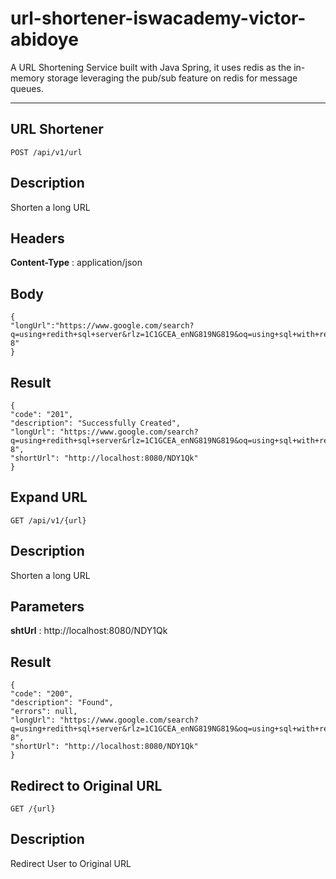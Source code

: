 # url-shortener-iswacademy-victor-abidoye
A URL Shortening Service built with Java Spring, it uses redis as the in-memory storage leveraging the pub/sub feature on redis for message queues.

-----

## URL Shortener

    POST /api/v1/url
    
## Description
Shorten a long URL 

## Headers
**Content-Type** : application/json

## Body

    {
	"longUrl":"https://www.google.com/search?q=using+redith+sql+server&rlz=1C1GCEA_enNG819NG819&oq=using+sql+with+redis&aqs=chrome.1.69i57j0.6347j0j4&sourceid=chrome&ie=UTF-8"
    }

## Result
    {
    "code": "201",
    "description": "Successfully Created",
    "longUrl": "https://www.google.com/search?q=using+redith+sql+server&rlz=1C1GCEA_enNG819NG819&oq=using+sql+with+redis&aqs=chrome.1.69i57j0.6347j0j4&sourceid=chrome&ie=UTF-8",
    "shortUrl": "http://localhost:8080/NDY1Qk"
    }
    
 
 ## Expand URL
 
    GET /api/v1/{url}

## Description
Shorten a long URL

## Parameters
**shtUrl** : http://localhost:8080/NDY1Qk

## Result
    {
    "code": "200",
    "description": "Found",
    "errors": null,
    "longUrl": "https://www.google.com/search?q=using+redith+sql+server&rlz=1C1GCEA_enNG819NG819&oq=using+sql+with+redis&aqs=chrome.1.69i57j0.6347j0j4&sourceid=chrome&ie=UTF-8",
    "shortUrl": "http://localhost:8080/NDY1Qk"
    }
    
 
 ## Redirect to Original URL
    
    GET /{url}
    
 ## Description
 Redirect User to Original URL
